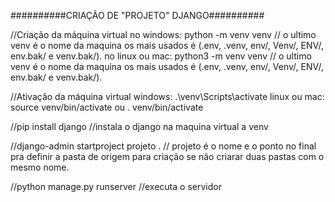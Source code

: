 ##########CRIAÇÃO DE "PROJETO" DJANGO##########

//Criação da máquina virtual
no windows: python -m venv venv // o ultimo venv é o nome da maquina os mais usados é (.env, .venv, env/, Venv/, ENV/, env.bak/ e venv.bak/).
no linux ou mac: python3 -m venv venv // o ultimo venv é o nome da maquina os mais usados é (.env, .venv, env/, Venv/, ENV/, env.bak/ e venv.bak/).

//Ativação da máquina virtual
windows: .\venv\Scripts\activate
linux ou mac: source venv/bin/activate ou . venv/bin/activate

//pip install django //instala o django na maquina virtual a venv

//django-admin startproject projeto . // projeto é o nome e o ponto no final pra definir a pasta de origem para criação se não criarar duas pastas com o mesmo nome.

//python manage.py runserver //executa o servidor

